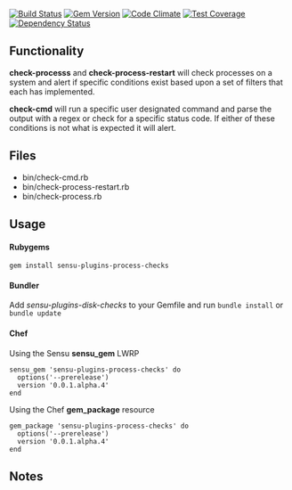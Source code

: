[![Build Status](https://travis-ci.org/sensu-plugins/sensu-plugins-process-checks.svg?branch=master)][1]
[![Gem Version](https://badge.fury.io/rb/sensu-plugins-process-checks.svg)][2]
[![Code Climate](https://codeclimate.com/github/sensu-plugins/sensu-plugins-process-checks/badges/gpa.svg)][3]
[![Test Coverage](https://codeclimate.com/github/sensu-plugins/sensu-plugins-process-checks/badges/coverage.svg)][4]
[![Dependency Status](https://gemnasium.com/sensu-plugins/sensu-plugins-process-checks.svg)][5]

## Functionality

**check-processs** and **check-process-restart**  will check processes on a system and alert if specific conditions exist based upon a set of filters that each has implemented.

**check-cmd** will run a specific user designated command and parse the output with a regex or check for a specific status code.  If either of these conditions is not what is expected it will alert.

## Files
 * bin/check-cmd.rb
 * bin/check-process-restart.rb
 * bin/check-process.rb

## Usage

#### Rubygems

`gem install sensu-plugins-process-checks`

#### Bundler

Add *sensu-plugins-disk-checks* to your Gemfile and run `bundle install` or `bundle update`

#### Chef

Using the Sensu **sensu_gem** LWRP
```
sensu_gem 'sensu-plugins-process-checks' do
  options('--prerelease')
  version '0.0.1.alpha.4'
end
```

Using the Chef **gem_package** resource
```
gem_package 'sensu-plugins-process-checks' do
  options('--prerelease')
  version '0.0.1.alpha.4'
end
```

## Notes


[1]:[https://travis-ci.org/sensu-plugins/sensu-plugins-process-checks]
[2]:[http://badge.fury.io/rb/sensu-plugins-process-checks]
[3]:[https://codeclimate.com/github/sensu-plugins/sensu-plugins-process-checks]
[4]:[https://codeclimate.com/github/sensu-plugins/sensu-plugins-process-checks]
[5]:[https://gemnasium.com/sensu-plugins/sensu-plugins-process-checks]
